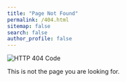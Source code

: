 ```yaml
---
title: "Page Not Found"
permalink: /404.html
sitemap: false
search: false
author_profile: false
---
```


![HTTP 404 Code](https://http.cat/404)

This is not the page you are looking for.
